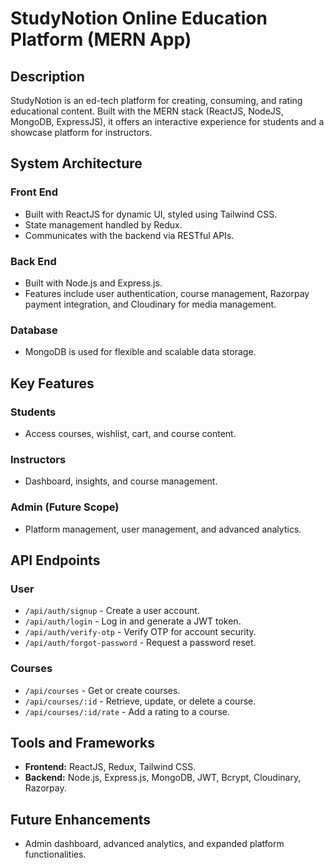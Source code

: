 # StudyNotion Online Education Platform (MERN App)  


## Description  
StudyNotion is an ed-tech platform for creating, consuming, and rating educational content. Built with the MERN stack (ReactJS, NodeJS, MongoDB, ExpressJS), it offers an interactive experience for students and a showcase platform for instructors.  

## System Architecture  
### Front End  
- Built with ReactJS for dynamic UI, styled using Tailwind CSS.  
- State management handled by Redux.  
- Communicates with the backend via RESTful APIs.  

### Back End  
- Built with Node.js and Express.js.  
- Features include user authentication, course management, Razorpay payment integration, and Cloudinary for media management.  

### Database  
- MongoDB is used for flexible and scalable data storage.  

## Key Features  
### Students  
- Access courses, wishlist, cart, and course content.  

### Instructors  
- Dashboard, insights, and course management.  

### Admin (Future Scope)  
- Platform management, user management, and advanced analytics.  

## API Endpoints  
### User  
- `/api/auth/signup` - Create a user account.  
- `/api/auth/login` - Log in and generate a JWT token.  
- `/api/auth/verify-otp` - Verify OTP for account security.  
- `/api/auth/forgot-password` - Request a password reset.  

### Courses  
- `/api/courses` - Get or create courses.  
- `/api/courses/:id` - Retrieve, update, or delete a course.  
- `/api/courses/:id/rate` - Add a rating to a course.  

## Tools and Frameworks  
- **Frontend:** ReactJS, Redux, Tailwind CSS.  
- **Backend:** Node.js, Express.js, MongoDB, JWT, Bcrypt, Cloudinary, Razorpay.  

## Future Enhancements  
- Admin dashboard, advanced analytics, and expanded platform functionalities.  
